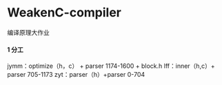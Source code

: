 # WeakenC-compiler
编译原理大作业

#### 1 分工

jymm：optimize（h，c） + parser 1174-1600 +  block.h
lff：inner（h,c）+ parser 705-1173
zyt：parser（h）+parser 0-704